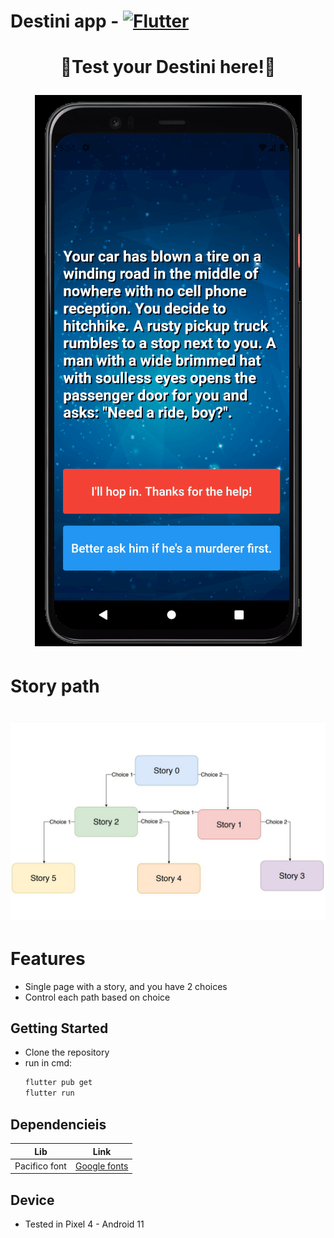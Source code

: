 # Destini app - [![Flutter](https://img.shields.io/badge/Flutter-dart-white?labelColor=blue&style=flat&link=https://flutter.dev/)](https://flutter.dev/)

<h1 align="center">
  <p>🔮Test your Destini here!🔮</p>
  <img width="427" src= "./destini.gif">
</h1>

# Story path

<h1 align="center">
  <img width="600" src= "./storiesdestini.JPG">
</h1>

# Features

- Single page with a story, and you have 2 choices
- Control each path based on choice

## Getting Started

- Clone the repository
- run in cmd:
  ```cmd
  flutter pub get
  flutter run
  ```

## Dependencieis

| Lib           | Link                                                                      |
| ------------- | ------------------------------------------------------------------------- |
| Pacifico font | [Google fonts](https://fonts.google.com/specimen/Pacifico?query=pacifico) |

## Device

- Tested in Pixel 4 - Android 11

